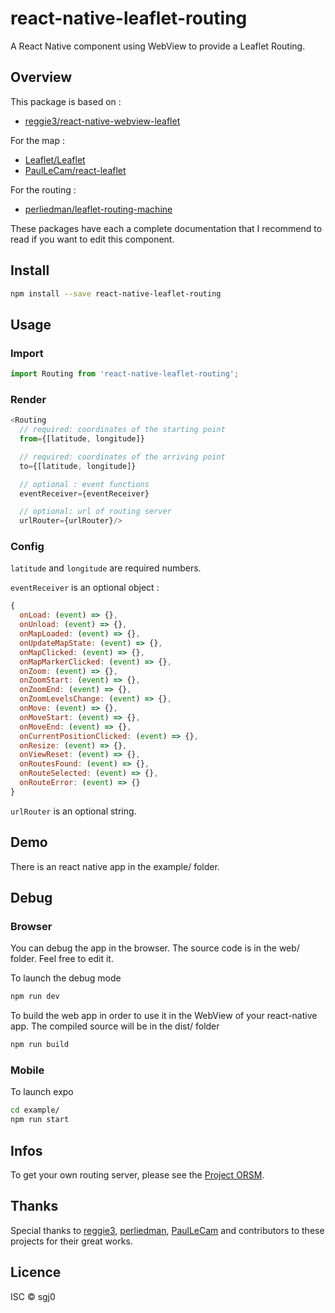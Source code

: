 # react-native-leaflet-routing
A React Native component using WebView to provide a Leaflet Routing.

## Overview
This package is based on :

- [reggie3/react-native-webview-leaflet](https://github.com/reggie3/react-native-webview-leaflet)

For the map :

- [Leaflet/Leaflet](https://github.com/Leaflet/Leaflet)
- [PaulLeCam/react-leaflet](https://github.com/PaulLeCam/react-leaflet)

For the routing :

- [perliedman/leaflet-routing-machine](https://github.com/perliedman/leaflet-routing-machine)

These packages have each a complete documentation that I recommend to read if you want to edit this component.

## Install
```bash
npm install --save react-native-leaflet-routing
```

## Usage
### Import
```js
import Routing from 'react-native-leaflet-routing';
```

### Render
```js
<Routing
  // required: coordinates of the starting point
  from={[latitude, longitude]}

  // required: coordinates of the arriving point
  to={[latitude, longitude]}

  // optional : event functions
  eventReceiver={eventReceiver}

  // optional: url of routing server
  urlRouter={urlRouter}/>
```

### Config
`latitude` and `longitude` are required numbers.

`eventReceiver` is an optional object :
```js
{
  onLoad: (event) => {},
  onUnload: (event) => {},
  onMapLoaded: (event) => {},
  onUpdateMapState: (event) => {},
  onMapClicked: (event) => {},
  onMapMarkerClicked: (event) => {},
  onZoom: (event) => {},
  onZoomStart: (event) => {},
  onZoomEnd: (event) => {},
  onZoomLevelsChange: (event) => {},
  onMove: (event) => {},
  onMoveStart: (event) => {},
  onMoveEnd: (event) => {},
  onCurrentPositionClicked: (event) => {},
  onResize: (event) => {},
  onViewReset: (event) => {},
  onRoutesFound: (event) => {},
  onRouteSelected: (event) => {},
  onRouteError: (event) => {}
}
```

`urlRouter` is an optional string.

## Demo
There is an react native app in the example/ folder.

## Debug

### Browser
You can debug the app in the browser. The source code is in the web/ folder. Feel free to edit it.

To launch the debug mode
```bash
npm run dev
```

To build the web app in order to use it in the WebView of your react-native app. The compiled source will be in the dist/ folder
```bash
npm run build
```

### Mobile
To launch expo
```bash
cd example/
npm run start
```

## Infos
To get your own routing server, please see the [Project ORSM](http://project-osrm.org/).

## Thanks
Special thanks to [reggie3](https://github.com/reggie3), [perliedman](https://github.com/perliedman), [PaulLeCam](https://github.com/PaulLeCam) and contributors to these projects for their great works.

## Licence
ISC © sgj0

